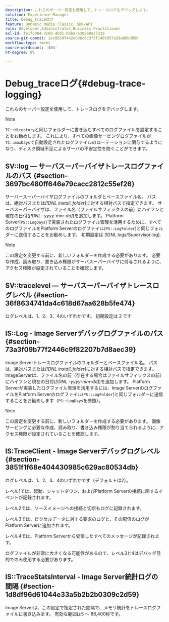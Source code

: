 ```yaml
---
description: これらのサーバー設定を使用して、トレースログをデバッグします。
solution: Experience Manager
title: Debug_traceログ
feature: Dynamic Media Classic、SDK/API
role: Developer,Administrator,Business Practitioner
exl-id: fe1fc984-3c6b-4bd1-b5ba-630860ac7319
source-git-commit: 1ec8b59f442eb96c6c3f5f1405d57a38a86bd056
workflow-type: tm+mt
source-wordcount: '404'
ht-degree: 0%

---
```


# Debug_traceログ{#debug-trace-logging}

これらのサーバー設定を使用して、トレースログをデバッグします。

>[!NOTE]
>
>`TC::directory`と同じフォルダーに書き込むすべてのログファイルを設定することをお勧めします。 これにより、すべての画像サービングログファイルが`TC::maxDays`で自動設定されたログファイルのローテーションに関与するようになり、ディスク領域不足によるサーバの不安定性を防ぐことができます。

## SV::log — サーバスーパーバイザトレースログファイルのパス {#section-3697bc480ff646e79cacc2812c55ef26}

サーバースーパーバイザログファイルのフォルダとベースファイル名。 パスは、絶対パスまたは&#x200B;*[!DNL install_folder]*&#x200B;に対する相対パスで指定できます。 サーバスーパーバイザは、ファイル名（ファイルサフィックスの前）にハイフンと現在の日付(*[!DNL -yyyy-mm-dd]*)を追加します。 Platform Server(`PS::LogDays`)で実装されたログファイル管理を活用するために、すべてのログファイルをPlatform Serverのログファイル(`PS::LogFolder`)と同じフォルダーに送信することをお勧めします。 初期設定は [!DNL logs/Supervisor.log].

>[!NOTE]
>
>この設定を変更する前に、新しいフォルダーを作成する必要があります。 必要な作成、読み取り、書き込み権限がサーバスーパーバイザに付与されるように、アクセス権限が設定されていることを確認します。

## SV::tracelevel — サーバスーパーバイザトレースログレベル {#section-36f8634741da4c618d67aa628b5fe474}

ログレベルは、1、2、3、4のいずれかです。 初期設定は 2 です

## IS::Log - Image Serverデバッグログファイルのパス {#section-73a3f09b77f2446c9f82207b7d8aec39}

Image Serverトレースログファイルのフォルダーとベースファイル名。 パスは、絶対パスまたは&#x200B;*[!DNL install_folder]*&#x200B;に対する相対パスで指定できます。 ImageServerは、ファイル名の前（存在する場合はファイルサフィックスの前）にハイフンと現在の日付(*[!DNL -yyyy-mm-dd]*)を追加します。 Platform Serverが実装したログファイル管理を活用するには、Image ServerのログファイルをPlatform Serverのログファイル(`PS::LogFolder`)と同じフォルダーに送信することをお勧めします（`PS::LogDays`を参照）。

>[!NOTE]
>
>この設定を変更する前に、新しいフォルダーを作成する必要があります。 画像サービングに必要な作成、読み取り、書き込み権限が割り当てられるように、アクセス権限が設定されていることを確認します。

## IS:TraceClient - Image Serverデバッグログレベル {#section-3851f1f68e404430985c629ac80534db}

ログレベルは、1、2、3、4のいずれかです（デフォルトは2）。

レベル1では、起動、シャットダウン、およびPlatform Serverの接続に関するイベントが記録されます。

レベル2では、ソースイメージへの接続と切断もログに記録されます。

レベル3では、ピクセルデータに対する要求のログと、その配信のログがPlatform Serverに追加されます。

レベル4では、Platform Serverから受信したすべてのメッセージが記録されます。

ログファイルが非常に大きくなる可能性があるので、レベル3と4はデバッグ目的でのみ使用する必要があります。

## IS::TraceStatsInterval - Image Server統計ログの間隔 {#section-1d8df96d61044e33a5b2b2b0309c2d59}

Image Serverは、この設定で指定された間隔で、メモリ統計をトレースログファイルに書き込みます。 有効な範囲は5 ～ 86,400秒です。
